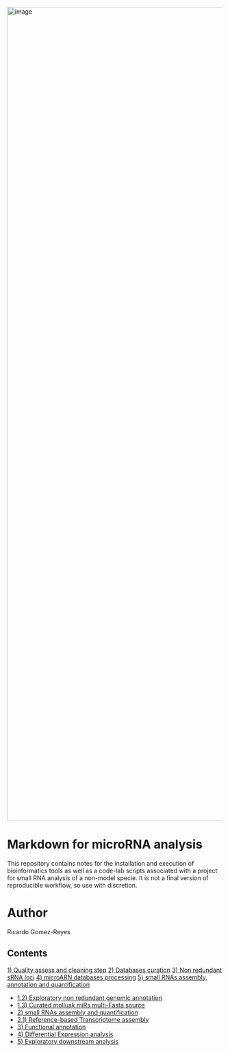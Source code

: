 <img width="1900" alt="image" src="https://github.com/RJEGR/Small-RNASeq-data-analysis/assets/24900266/25f02637-e9a2-4911-ab58-421c72ad6c44">

# Markdown for microRNA analysis
This repository contains notes for the installation and execution of bioinformatics tools as well as a code-lab scripts associated with a project for small RNA analysis of a non-model specie. It is not a final version of reproducible workflow, so use with discretion.

# Author
Ricardo Gomez-Reyes

## Contents
[1) Quality assess and cleaning step](https://github.com/RJEGR/Small-RNASeq-data-analysis/blob/master/A_UPSTREAM/PREPROCESSING.md)
[2) Databases curation](https://github.com/RJEGR/Small-RNASeq-data-analysis/blob/master/A_UPSTREAM/DATABASES.md)
[3) Non redundant sRNA loci](https://github.com/RJEGR/Small-RNASeq-data-analysis/tree/master/B_srna_loci_finder)
[4) microARN databases processing](https://github.com/RJEGR/Small-RNASeq-data-analysis/tree/master/MICRORNA_DB)
[5) small RNAs assembly, annotation and quantification](https://github.com/RJEGR/Small-RNASeq-data-analysis/blob/master/A_UPSTREAM/SHORTSTACKS4.md)


- [1.2) Exploratory non redundant genomic annotation](https://github.com/RJEGR/Small-RNASeq-data-analysis/blob/master/BUILD_GENOMIC_MASK.R)
- [1.3) Curated mollusk miRs multi-Fasta source](https://github.com/RJEGR/Small-RNASeq-data-analysis/blob/master/GENOME_WIDE_MIRS_MOLLUSK.R)
- [2) small RNAs assembly and quantification](https://github.com/RJEGR/Small-RNASeq-data-analysis/blob/master/SHORTSTACKS.md)
- [2.1) Reference-based Transcriptome assembly](https://github.com/RJEGR/Small-RNASeq-data-analysis/blob/master/REFBASED_TRANSCRIPTOME_ASSEMBLY.md)
- [3) Functional annotation](https://github.com/RJEGR/Small-RNASeq-data-analysis/blob/master/MIRS_FUNCTIONAL_ANNOT.md)
- [4) Differential Expression analysis](https://github.com/RJEGR/Small-RNASeq-data-analysis/tree/master/DOWNSTREAM/DIFFEXP) 
- [5) Exploratory downstream analysis](https://github.com/RJEGR/Small-RNASeq-data-analysis/blob/master/DOWNSTREAM/DIFFEXP/PROFILING_LIBS_BY_READ_LENGTH.R)
